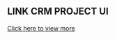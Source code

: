 ## LINK CRM PROJECT UI
[Click here to view more](https://drive.google.com/drive/folders/1Rz2UIyhlvIf6gOlTpOAiMHXFzvPCk7C0?usp=sharing)